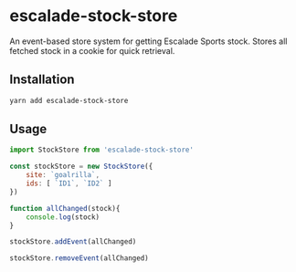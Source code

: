 # escalade-stock-store

An event-based store system for getting Escalade Sports stock. Stores all fetched stock in a cookie for quick retrieval.

## Installation

```bash
yarn add escalade-stock-store
```

## Usage

```javascript
import StockStore from 'escalade-stock-store'

const stockStore = new StockStore({
	site: `goalrilla`,
	ids: [ `ID1`, `ID2` ]
})

function allChanged(stock){
	console.log(stock)
}

stockStore.addEvent(allChanged)

stockStore.removeEvent(allChanged)
```
